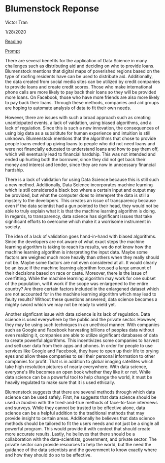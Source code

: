 # Blumenstock Reponse

Victor Tran

1/28/2020

[Reading](https://www.nature.com/magazine-assets/d41586-018-06215-5/d41586-018-06215-5.pdf)


[Prompt](https://github.com/wicked-problems/workshop/blob/master/blumenstock.md)

  There are several benefits for the application of Data Science in many challenges such as distributing aid and deciding on who to provide loans. Blumenstock mentions that digital maps of poverished regions based on the type of roofing residents have can be used to distribute aid. Additionally, the data created from social media sites can be utilized by credit companies to provide loans and create credit scores. Those who make international phone calls are more likely to pay back their loans so they will be provided more loans. On Facebook, those who have more friends are also more likely to pay back their loans. Through these methods, companies and aid groups are hoping to automate analysis of data to fit their own needs. 
  
  However, there are issues with such a broad approach such as creating unanticipated events, a lack of vaidation, using biased algorithms, and a lack of regulation. Since this is such a new innovation, the consequences of using big data as a subsititute for human experience and intuition is still unknown. Blumenstock mentions that the algorithms that chose to provide people loans ended up giving loans to people who did not need loans and were not financially educated to understand loans and how to pay them off, which will eventually lead to financial hardship. This was not intended and ended up hurting both the borrower, since they did not get back their money and interest and lender, since they are now in unecessary financial hardship.
  
   There is a lack of validation for using Data Science because this is still such a new method. Additionally, Data Science incorporates machine learning which is still considered a black box where a certain input and output may be provided, but what the computer does to interepret the data is still a mystery to the developers. This creates an issue of transparency because even if the data scientist had a gun pointed to their head, they would not be able to truly explain what it is that the machine learning algorithm is doing. In regards, to transparency, data science has significant issues that take significant efforts to overcome which make it a worrisome instrument in society.
 
  The idea of a lack of validation goes hand-in-hand with biased algorithms. Since the developers are not aware of what exact steps the machine learning algorithm is taking to reach its results, we do not know how the machine learning algorithm is interpreting the input data. Maybe some factors are weighed much more heavily than others when they really should not be. Maybe some factors are not even considered at all. It would clearly be an issue if the machine learning algorithm focused a large amount of their decisions based on race or caste. Moreover, there is the issue of overfitting. While the machine learning algorithm may work for one subset of the population, will it work if the scope was enlargened to the entire country? Are there certain factors included in the enlargened dataset which are not accounted for in the machine learning algorithm which may lead to faulty results? Without these questions answered, data science becomes a mighty sword which we may not be ready to wield yet.
  
  Another signficant issue with data science is its lack of regulation. Data science is used everywhere by the public and the private sector. However, they may be using such techniques in an unethical manner. With companies such as Google and Facebook harvesting billions of peoples data without even realizing it, companies are able to utilize significant databases of data to create powerful algorithms. This incentivizes some companies to harvest and sell user data from their apps and phones. In order for people to use services like Google and Facebook, they have to open up their life to prying eyes and allow these companies to sell their personal information to other companies for profit. That is in addition to global imaging satellites which take high resolution pictures of nearly everywhere. With data science, everyone's life becomes an open book whether they like it or not. While data science can be a powerful tool to help change the world, it must be heavily regulated to make sure that it is used ethically.
  
 Blumenstock suggests that there are several methods through which data science can be used safely. First, he suggests that data science should be used *in tandem* with the tried-and-true methods of face-to-face interviews and surveys. While they cannot be trusted to be effective alone, data science can be a helpful addition to the traditional methods that may provide insight to certain areas. Additionally he believes that data science methods should be tailored to fit the users needs and not just be a single all powerful program. This would provide it with context that should create more accurate results. Lastly, he believes that there should be a collaboration with the data-scientists, government, and private sector. The private sector can provide resources to help the world, but the need the guidance of the data scientists and the government to know exactly where and how they should do so to be effective.
